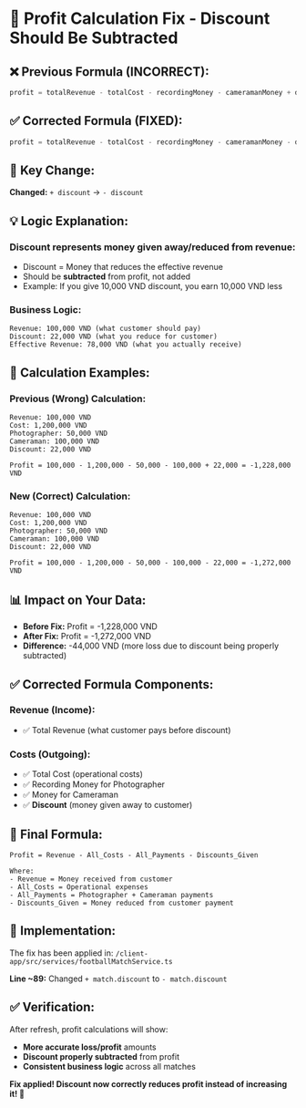 # 🔧 Profit Calculation Fix - Discount Should Be Subtracted

## ❌ **Previous Formula (INCORRECT):**
```typescript
profit = totalRevenue - totalCost - recordingMoney - cameramanMoney + discount
```

## ✅ **Corrected Formula (FIXED):**
```typescript
profit = totalRevenue - totalCost - recordingMoney - cameramanMoney - discount
```

## 🎯 **Key Change:**
**Changed:** `+ discount` → `- discount`

## 💡 **Logic Explanation:**

### **Discount represents money given away/reduced from revenue:**
- Discount = Money that reduces the effective revenue
- Should be **subtracted** from profit, not added
- Example: If you give 10,000 VND discount, you earn 10,000 VND less

### **Business Logic:**
```
Revenue: 100,000 VND (what customer should pay)
Discount: 22,000 VND (what you reduce for customer)
Effective Revenue: 78,000 VND (what you actually receive)
```

## 🧮 **Calculation Examples:**

### **Previous (Wrong) Calculation:**
```
Revenue: 100,000 VND
Cost: 1,200,000 VND
Photographer: 50,000 VND
Cameraman: 100,000 VND
Discount: 22,000 VND

Profit = 100,000 - 1,200,000 - 50,000 - 100,000 + 22,000 = -1,228,000 VND
```

### **New (Correct) Calculation:**
```
Revenue: 100,000 VND
Cost: 1,200,000 VND
Photographer: 50,000 VND
Cameraman: 100,000 VND
Discount: 22,000 VND

Profit = 100,000 - 1,200,000 - 50,000 - 100,000 - 22,000 = -1,272,000 VND
```

## 📊 **Impact on Your Data:**
- **Before Fix:** Profit = -1,228,000 VND
- **After Fix:** Profit = -1,272,000 VND  
- **Difference:** -44,000 VND (more loss due to discount being properly subtracted)

## ✅ **Corrected Formula Components:**

### **Revenue (Income):**
- ✅ Total Revenue (what customer pays before discount)

### **Costs (Outgoing):**
- ✅ Total Cost (operational costs)
- ✅ Recording Money for Photographer
- ✅ Money for Cameraman  
- ✅ **Discount** (money given away to customer)

## 🎯 **Final Formula:**
```
Profit = Revenue - All_Costs - All_Payments - Discounts_Given

Where:
- Revenue = Money received from customer
- All_Costs = Operational expenses
- All_Payments = Photographer + Cameraman payments
- Discounts_Given = Money reduced from customer payment
```

## 🔧 **Implementation:**
The fix has been applied in:
`/client-app/src/services/footballMatchService.ts`

**Line ~89:** Changed `+ match.discount` to `- match.discount`

## ✅ **Verification:**
After refresh, profit calculations will show:
- **More accurate loss/profit** amounts
- **Discount properly subtracted** from profit
- **Consistent business logic** across all matches

**Fix applied! Discount now correctly reduces profit instead of increasing it! 🎯**
